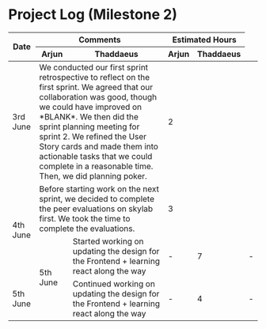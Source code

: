 # Project Log (Milestone 2)
<table class="tg"><thead>
  <tr>
    <th class="tg-0pky" rowspan="2">Date</th>
    <th class="tg-0pky" colspan="2">Comments</th>
    <th class="tg-0pky" colspan="2">Estimated Hours</th>
  </tr>
  <tr>
    <th class="tg-0pky">Arjun</th>
    <th class="tg-0pky">Thaddaeus</th>
    <th class="tg-0pky">Arjun</th>
    <th class="tg-0pky">Thaddaeus</th>
  </tr></thead>
<tbody>
  <tr>
    <td class="tg-0pky">3rd June</td>
    <td class="tg-0pky" colspan="2">We conducted our first sprint retrospective to reflect on the first sprint. We agreed that our collaboration was good, though we could have improved on *BLANK*. We then did the sprint planning meeting for sprint 2. We refined the User Story cards and made them into actionable tasks that we could complete in a reasonable time. Then, we did planning poker.</td>
    <td class="tg-0pky" colspan="2">2</td>
  </tr>
  <tr>
    <td class="tg-0pky" rowspan="2">4th June</td>
    <td class="tg-0pky" colspan="2">Before starting work on the next sprint, we decided to complete the peer evaluations on skylab first. We took the time to complete the evaluations.</td>
    <td class="tg-0pky" colspan="2">3</td>
  </tr>
  <tr>
    <td class="tg-0pky" rowspan="2">5th June</td>
    <td class="tg-0pky">Started working on updating the design for the Frontend + learning react along the way</td>
    <td>-</td>
    <td>7</td>
    <td>-</td>
  </tr>
  <tr>
    <td class="tg-0pky" rowspan="2">5th June</td>
    <td class="tg-0pky">Continued working on updating the design for the Frontend + learning react along the way</td>
    <td>-</td>
    <td>4</td>
    <td>-</td>
  </tr>
</tbody></table>
